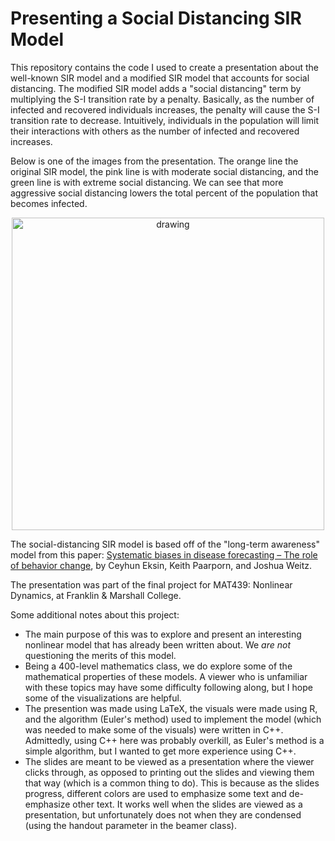 # Presenting a Social Distancing SIR Model

This repository contains the code I used to create a presentation about the well-known SIR model and a modified SIR model that accounts for social distancing. 
The modified SIR model adds a "social distancing" term by multiplying the S-I transition rate by a penalty. Basically, as the number of infected and recovered individuals increases, the penalty will cause the S-I transition rate to decrease. Intuitively, individuals in the population will limit their interactions with others as the number of infected and recovered increases. 

Below is one of the images from the presentation. The orange line the original SIR model, the pink line is with moderate social distancing, and the green line is with extreme social distancing. We can see that more aggressive social distancing lowers the total percent of the population that becomes infected. 

<p align="center">
  <img src="https://github.com/akenny430/sir_social_distancing/blob/master/images/affect_sim.png" alt="drawing" width="500"/>
</p>

The social-distancing SIR model is based off of the "long-term awareness" model from this paper: [Systematic biases in disease forecasting – The role of behavior change](https://www.sciencedirect.com/science/article/pii/S1755436518301063), by Ceyhun Eksin, Keith Paarporn, and Joshua Weitz.

The presentation was part of the final project for MAT439: Nonlinear Dynamics, at Franklin & Marshall College.

Some additional notes about this project:
* The main purpose of this was to explore and present an interesting nonlinear model that has already been written about. We *are not* questioning the merits of this model.
* Being a 400-level mathematics class, we do explore some of the mathematical properties of these models. A viewer who is unfamiliar with these topics may have some difficulty following along, but I hope some of the visualizations are helpful.
* The presention was made using LaTeX, the visuals were made using R, and the algorithm (Euler's method) used to implement the model (which was needed to make some of the visuals) were written in C++. Admittedly, using C++ here was probably overkill, as Euler's method is a simple algorithm, but I wanted to get more experience using C++.
* The slides are meant to be viewed as a presentation where the viewer clicks through, as opposed to printing out the slides and viewing them that way (which is a common thing to do). This is because as the slides progress, different colors  are used to emphasize some text and de-emphasize other text. It works well when the slides are viewed as a presentation, but unfortunately does not when they are condensed (using the handout parameter in the beamer class).
